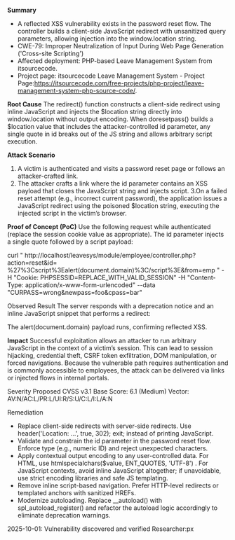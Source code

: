 **Summary**

- A reflected XSS vulnerability exists in the password reset flow. The controller builds a client-side JavaScript redirect with unsanitized query parameters, allowing injection into the window.location string.
- CWE-79: Improper Neutralization of Input During Web Page Generation ('Cross-site Scripting')
- Affected deployment: PHP-based Leave Management System from itsourcecode.
- Project page: itsourcecode Leave Management System - Project Page:https://itsourcecode.com/free-projects/php-project/leave-management-system-php-source-code/.

**Root Cause**
The redirect() function constructs a client-side redirect using inline JavaScript and injects the $location string directly into window.location without output encoding. When doresetpass() builds a $location value that includes the attacker-controlled id parameter, any single quote in id breaks out of the JS string and allows arbitrary script execution.

**Attack Scenario**

1. A victim is authenticated and visits a password reset page or follows an attacker-crafted link.
2. The attacker crafts a link where the id parameter contains an XSS payload that closes the JavaScript string and injects script.
3.On a failed reset attempt (e.g., incorrect current password), the application issues a JavaScript redirect using the poisoned $location string, executing the injected script in the victim’s browser.

**Proof of Concept (PoC)**
Use the following request while authenticated (replace the session cookie value as appropriate). The id parameter injects a single quote followed by a script payload:

curl " http://localhost/leavesys/module/employee/controller.php?action=reset&id= %27%3Cscript%3Ealert(document.domain)%3C/script%3E&from=emp " -H "Cookie: PHPSESSID=REPLACE_WITH_VALID_SESSION" -H "Content-Type: application/x-www-form-urlencoded" --data "CURPASS=wrong&newpass=foo&cpass=bar"

Observed Result
The server responds with a deprecation notice and an inline JavaScript snippet that performs a redirect:
 <script>
    window.location='index.php?view=reset&id='
</script>
The alert(document.domain) payload runs, confirming reflected XSS.

**Impact**
Successful exploitation allows an attacker to run arbitrary JavaScript in the context of a victim’s session. This can lead to session hijacking, credential theft, CSRF token exfiltration, DOM manipulation, or forced navigations. Because the vulnerable path requires authentication and is commonly accessible to employees, the attack can be delivered via links or injected flows in internal portals.

Severity
Proposed CVSS v3.1 Base Score: 6.1 (Medium)
Vector: AV:N/AC:L/PR:L/UI:R/S:U/C:L/I:L/A:N

Remediation

- Replace client-side redirects with server-side redirects. Use header('Location: ...', true, 302); exit; instead of printing JavaScript.
- Validate and constrain the id parameter in the password reset flow. Enforce type (e.g., numeric ID) and reject unexpected characters.
- Apply contextual output encoding to any user-controlled data. For HTML, use htmlspecialchars($value, ENT_QUOTES, 'UTF-8') . For JavaScript contexts, avoid inline JavaScript altogether; if unavoidable, use strict encoding libraries and safe JS templating.
- Remove inline script-based navigation. Prefer HTTP-level redirects or templated anchors with sanitized HREFs.
- Modernize autoloading. Replace __autoload() with spl_autoload_register() and refactor the autoload logic accordingly to eliminate deprecation warnings.


2025-10-01: Vulnerability discovered and verified
Researcher:px